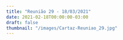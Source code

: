 ```yaml
---
title: "Reunião 29 - 18/03/2021"
date: 2021-02-18T00:00:00-03:00
draft: false
thumbnail: "/images/Cartaz-Reuniao_29.jpg"
---
```

